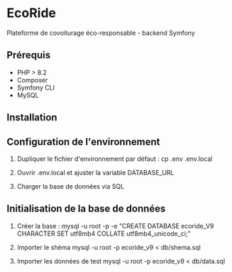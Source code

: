 # EcoRide

Plateforme de covoiturage éco-responsable - backend Symfony

## Prérequis

- PHP > 8.2
- Composer
- Symfony CLI
- MySQL

## Installation

## Configuration de l'environnement

1. Dupliquer le fichier d'environnement par défaut :
   cp .env .env.local

2. Ouvrir .env.local et ajuster la variable DATABASE_URL

3. Charger la base de données via SQL

## Initialisation de la base de données

1. Créer la base :
   mysql -u root -p -e "CREATE DATABASE ecoride_V9 CHARACTER SET utf8mb4 COLLATE utf8mb4_unicode_ci;"

2. Importer le shéma
   mysql -u root -p ecoride_v9 < db/shema.sql

3. Importer les données de test
   mysql -u root -p ecoride_v9 < db/data.sql
